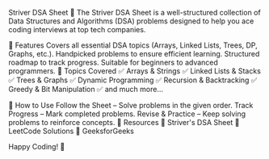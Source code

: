Striver DSA Sheet 🚀
The Striver DSA Sheet is a well-structured collection of Data Structures and Algorithms (DSA) problems designed to help you ace coding interviews at top tech companies.

📌 Features
Covers all essential DSA topics (Arrays, Linked Lists, Trees, DP, Graphs, etc.).
Handpicked problems to ensure efficient learning.
Structured roadmap to track progress.
Suitable for beginners to advanced programmers.
📂 Topics Covered
✅ Arrays & Strings
✅ Linked Lists & Stacks
✅ Trees & Graphs
✅ Dynamic Programming
✅ Recursion & Backtracking
✅ Greedy & Bit Manipulation
✅ and much more...

🚀 How to Use
Follow the Sheet – Solve problems in the given order.
Track Progress – Mark completed problems.
Revise & Practice – Keep solving problems to reinforce concepts.
🔗 Resources
📌 Striver's DSA Sheet
📌 LeetCode Solutions
📌 GeeksforGeeks

Happy Coding! 🎯
